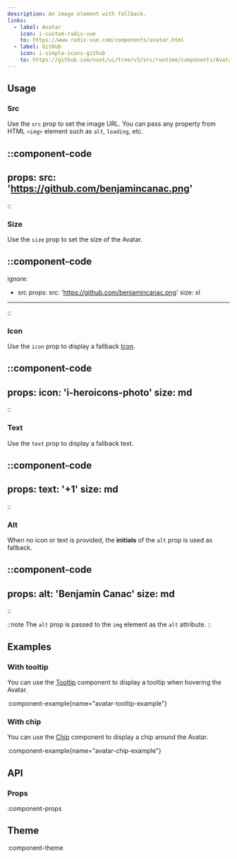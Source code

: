 ```yaml
---
description: An image element with fallback.
links:
  - label: Avatar
    icon: i-custom-radix-vue
    to: https://www.radix-vue.com/components/avatar.html
  - label: GitHub
    icon: i-simple-icons-github
    to: https://github.com/nuxt/ui/tree/v3/src/runtime/components/Avatar.vue
---
```


## Usage

### Src

Use the `src` prop to set the image URL. You can pass any property from HTML `<img>` element such as `alt`, `loading`, etc.

::component-code
---
props:
  src: 'https://github.com/benjamincanac.png'
---
::

### Size

Use the `size` prop to set the size of the Avatar.

::component-code
---
ignore:
  - src
props:
  src: 'https://github.com/benjamincanac.png'
  size: xl
---
::

### Icon

Use the `icon` prop to display a fallback [Icon](/components/icon).

::component-code
---
props:
  icon: 'i-heroicons-photo'
  size: md
---
::

### Text

Use the `text` prop to display a fallback text.

::component-code
---
props:
  text: '+1'
  size: md
---
::

### Alt

When no icon or text is provided, the **initials** of the `alt` prop is used as fallback.

::component-code
---
props:
  alt: 'Benjamin Canac'
  size: md
---
::

::note
The `alt` prop is passed to the `img` element as the `alt` attribute.
::

## Examples

### With tooltip

You can use the [Tooltip](/components/tooltip) component to display a tooltip when hovering the Avatar.

:component-example{name="avatar-tooltip-example"}

### With chip

You can use the [Chip](/components/chip) component to display a chip around the Avatar.

:component-example{name="avatar-chip-example"}

## API

### Props

:component-props

## Theme

:component-theme
